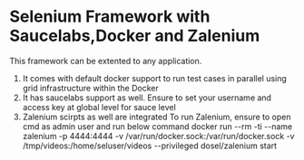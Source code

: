 # Selenium Framework with Saucelabs,Docker and Zalenium
This framework can be extented to any application. 
1) It comes with default docker support to run test cases in parallel using grid infrastructure within the Docker
2) It has saucelabs support as well. Ensure to set your username and access key at global level for sauce level
3) Zalenium scirpts as well are integrated
To run Zalenium, ensure to open cmd as admin user and run below command
docker run --rm -ti --name zalenium -p 4444:4444 -v /var/run/docker.sock:/var/run/docker.sock -v /tmp/videos:/home/seluser/videos --privileged dosel/zalenium start 


